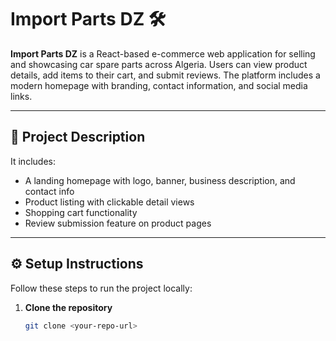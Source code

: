 # Import Parts DZ 🛠️

**Import Parts DZ** is a React-based e-commerce web application for selling and showcasing car spare parts across Algeria. Users can view product details, add items to their cart, and submit reviews. The platform includes a modern homepage with branding, contact information, and social media links.

---

## 🚀 Project Description

 It includes:

- A landing homepage with logo, banner, business description, and contact info
- Product listing with clickable detail views
- Shopping cart functionality
- Review submission feature on product pages

---

## ⚙️ Setup Instructions

Follow these steps to run the project locally:

1. **Clone the repository**
   ```bash
   git clone <your-repo-url>
